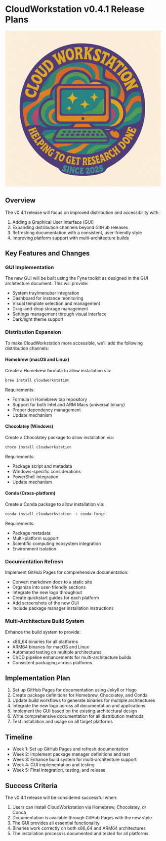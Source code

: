 # CloudWorkstation v0.4.1 Release Plans

![CloudWorkstation Logo](images/cloudworkstation.png)

## Overview

The v0.4.1 release will focus on improved distribution and accessibility with:

1. Adding a Graphical User Interface (GUI)
2. Expanding distribution channels beyond GitHub releases
3. Refreshing documentation with a consistent, user-friendly style
4. Improving platform support with multi-architecture builds

## Key Features and Changes

### GUI Implementation

The new GUI will be built using the Fyne toolkit as designed in the GUI architecture document. This will provide:

- System tray/menubar integration
- Dashboard for instance monitoring
- Visual template selection and management
- Drag-and-drop storage management
- Settings management through visual interface
- Dark/light theme support

### Distribution Expansion

To make CloudWorkstation more accessible, we'll add the following distribution channels:

#### Homebrew (macOS and Linux)

Create a Homebrew formula to allow installation via:

```bash
brew install cloudworkstation
```

Requirements:
- Formula in Homebrew tap repository
- Support for both Intel and ARM Macs (universal binary)
- Proper dependency management
- Update mechanism

#### Chocolatey (Windows)

Create a Chocolatey package to allow installation via:

```powershell
choco install cloudworkstation
```

Requirements:
- Package script and metadata
- Windows-specific considerations
- PowerShell integration
- Update mechanism

#### Conda (Cross-platform)

Create a Conda package to allow installation via:

```bash
conda install cloudworkstation -c conda-forge
```

Requirements:
- Package metadata
- Multi-platform support
- Scientific computing ecosystem integration
- Environment isolation

### Documentation Refresh

Implement GitHub Pages for comprehensive documentation:

- Convert markdown docs to a static site
- Organize into user-friendly sections
- Integrate the new logo throughout
- Create quickstart guides for each platform
- Add screenshots of the new GUI
- Include package manager installation instructions

### Multi-Architecture Build System

Enhance the build system to provide:

- x86_64 binaries for all platforms
- ARM64 binaries for macOS and Linux
- Automated testing on multiple architectures
- CI/CD pipeline enhancements for multi-architecture builds
- Consistent packaging across platforms

## Implementation Plan

1. Set up GitHub Pages for documentation using Jekyll or Hugo
2. Create package definitions for Homebrew, Chocolatey, and Conda
3. Update build workflows to generate binaries for multiple architectures
4. Integrate the new logo across all documentation and applications
5. Implement the GUI based on the existing architectural design
6. Write comprehensive documentation for all distribution methods
7. Test installation and usage on all target platforms

## Timeline

- Week 1: Set up GitHub Pages and refresh documentation
- Week 2: Implement package manager definitions and test
- Week 3: Enhance build system for multi-architecture support
- Week 4: GUI implementation and testing
- Week 5: Final integration, testing, and release

## Success Criteria

The v0.4.1 release will be considered successful when:

1. Users can install CloudWorkstation via Homebrew, Chocolatey, or Conda
2. Documentation is available through GitHub Pages with the new style
3. The GUI provides all essential functionality
4. Binaries work correctly on both x86_64 and ARM64 architectures
5. The installation process is documented and tested for all platforms